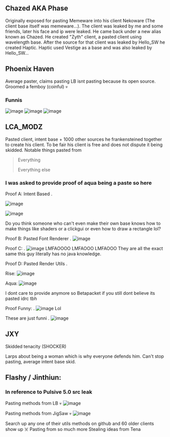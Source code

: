 ## Chazed AKA Phase
Originally exposed for pasting Memeware into his client Nekoware (The client base itself was memeware...). 
The client was leaked by me and some friends, later his face and ip were leaked. 
He came back under a new alias known as Chazed. He created "Zyth" client, a pasted client using wavelength base.
After the source for that client was leaked by Hello_SW he created Haptic. Haptic used Vestige as a base and was also leaked by Hello_SW...


## Phoenix Haven
Average paster, claims pasting LB isnt pasting because its open source. Groomed a femboy (coinful) 💀

### Funnis
![image](https://user-images.githubusercontent.com/93102482/205672425-0853cbf0-b427-4fdf-9243-86647b8e6788.png)
![image](https://user-images.githubusercontent.com/93102482/205672458-4b1f619b-2cf5-4648-ae95-75bb485088b0.png)
![image](https://user-images.githubusercontent.com/93102482/205672225-c9e8059d-4ec6-4b2f-976b-b49867d5118b.png)

## LCA_MODZ
Pasted client, intent base + 1000 other sources he frankensteined together to create his client. To be fair his client is free and does not dispute it being skidded. Notable things pasted from
> Everything
> 
> Everything else

### I was asked to provide proof of aqua being a paste so here
Proof A: Intent Based
.

![image](https://user-images.githubusercontent.com/93102482/209030057-d5541363-a071-44f4-a584-e8b65246313d.png)

![image](https://user-images.githubusercontent.com/93102482/209030018-e7f2d86d-042b-4eb0-a50a-6d031ea6b1da.png)

Do you think someone who can't even make their own base knows how to make things like shaders or a clickgui or even how to draw a rectangle lol?

Proof B: Pasted Font Renderer
.
![image](https://user-images.githubusercontent.com/93102482/209030284-40599be6-d3c8-43e1-952b-c5e8eecce290.png)

Proof C: 
.
![image](https://user-images.githubusercontent.com/93102482/209030810-9996c6af-8728-482e-b234-8f31282ac25d.png)
LMFAOOOO LMFAOOO LMFAOOO
They are all the exact same this guy literally has no java knowledge.

Proof D: Pasted Render Utils
.

Rise: ![image](https://user-images.githubusercontent.com/93102482/209031116-b6cf71fb-a795-4975-89c6-f037e68c57b2.png)

Aqua: ![image](https://user-images.githubusercontent.com/93102482/209031131-e8099bce-e191-40bb-b5c6-4c23897d491f.png)

I dont care to provide anymore so Betapacket if you still dont believe its pasted idrc tbh


Proof Funny: 
.
![image](https://user-images.githubusercontent.com/93102482/209030358-d2927818-21af-4457-8862-98968c764953.png)
Lol

These are just funni
.
![image](https://user-images.githubusercontent.com/93102482/208136399-143aa15b-91dd-47ba-aee1-7ee57b34a71c.png)

## JXY
Skidded tenacity (SHOCKER)

Larps about being a woman which is why everyone defends him. Can't stop pasting, average intent base skid.

## Flashy / Jinthiun:
### In reference to Pulsive 5.0 src leak
Pasting methods from LB 💀
![image](https://user-images.githubusercontent.com/93102482/208989225-ac58bb05-4884-4418-8d50-7648e768a082.png)

Pasting methods from JigSaw 💀
![image](https://user-images.githubusercontent.com/93102482/208947089-560c2106-c476-43fe-b64d-3303a66a4a2d.png)

Search up any one of their utils methods on github and 60 older clients show up ☠️
Pasting from so much more
Stealing ideas from Tena

